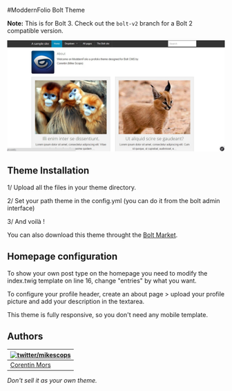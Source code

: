#ModdernFolio Bolt Theme


**Note:**  This is for Bolt 3. Check out the `bolt-v2` branch for a Bolt 2 compatible version.

![Screenshot](screenshots/main.jpg)


## Theme Installation


1/ Upload all the files in your theme directory.

2/ Set your path theme in the config.yml (you can do it from the bolt admin interface)

3/ And voilà !


You can also download this theme throught the [Bolt Market](https://market.bolt.cm/).


## Homepage configuration


To show your own post type on the homepage you need to modify the index.twig template on line 16, change "entries" by what you want.

To configure your profile header, create an about page > upload your profile picture and add your description in the textarea.


This theme is fully responsive, so you don't need any mobile template.



## Authors

| [![twitter/mikescops](https://avatars0.githubusercontent.com/u/4266283?s=100&v=4)](http://twitter.com/mikescops "Follow @mikescops on Twitter") |
|---|
| [Corentin Mors](https://pixelswap.fr/) |


*Don't sell it as your own theme.*